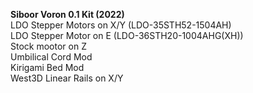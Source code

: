 **Siboor Voron 0.1 Kit (2022)**  
LDO Stepper Motors on X/Y (LDO-35STH52-1504AH)  
LDO Stepper Motor on E (LDO-36STH20-1004AHG(XH))  
Stock mootor on Z  
Umbilical Cord Mod  
Kirigami Bed Mod  
West3D Linear Rails on X/Y  

